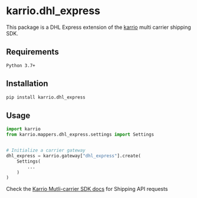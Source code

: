 
# karrio.dhl_express

This package is a DHL Express extension of the [karrio](https://pypi.org/project/karrio) multi carrier shipping SDK.

## Requirements

`Python 3.7+`

## Installation

```bash
pip install karrio.dhl_express
```

## Usage

```python
import karrio
from karrio.mappers.dhl_express.settings import Settings


# Initialize a carrier gateway
dhl_express = karrio.gateway["dhl_express"].create(
    Settings(
        ...
    )
)
```

Check the [Karrio Mutli-carrier SDK docs](https://docs.karrio.io) for Shipping API requests
